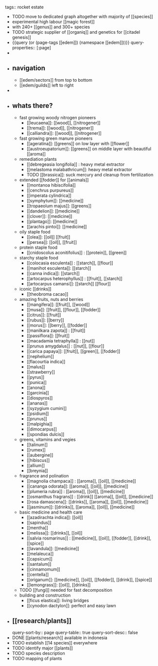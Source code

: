 tags:: rocket estate

- TODO move to dedicated graph altogether with majority of [[species]]
- experimental high labour [[magic forest]]
- with 240+ [[genus]] and 300+ species
- TODO strategic supplier of [[organiq]] and genetics for [[citadel genesis]]
- {{query (or (page-tags [[edem]]) (namespace [[edem]]))}}
  query-properties:: [:page]
-
- ## navigation
	- [[edem/sectors]] from top to bottom
	- [[edem/guilds]] left to right
-
- ## whats there?
	- fast growing woody nitrogen pioneers
		- [[leucaena]]: [[wood]], [[nitrogener]]
		- [[trema]]: [[wood]], [[nitrogener]]
		- [[calliandra]]: [[wood]], [[nitrogener]]
	- fast growing green manure pioneers
		- [[ageratina]]: [[greens]] on low layer with [[flower]]
		- [[austroeupatorium]]: [[greens]] on middle layer with beautiful [[aroma]]
	- remediation plants
		- [[debregeasia longifolia]] : heavy metal extractor
		- [[melastoma malabathricum]]: heavy metal extractor
		- TODO [[brassica]]: suck mercury and cleanup from fertilization
	- extended [[fodder]] for [[animals]]
		- [[montanoa hibiscifolia]]
		- [[cenchrus purpureus]]
		- [[imperata cylindrica]]
		- [[symphytum]]: [[medicine]]
		- [[tropaeolum majus]]: [[greens]]
		- [[dandelion]]: [[medicine]]
		- [[clover]]: [[medicine]]
		- [[plantago]]: [[medicine]]
		- [[arachis pintoi]]: [[medicine]]
	- oily staple food
		- [[olea]]: [[oil]] [[fruit]]
		- [[persea]]: [[oil]], [[fruit]]
	- protein staple food
		- [[cnidoscolus aconitifolius]] : [[protein]], [[green]]
	- starchy staple food
		- [[colocasia esculenta]] : [[starch]], [[flour]]
		- [[manihot esculenta]]: [[starch]]
		- [[canna indica]]: [[starch]]
		- [[artocarpus heterophyllus]] : [[fruit]], [[starch]]
		- [[artocarpus camansi]]: [[starch]] [[flour]]
	- iconic [[drinks]]
		- [[theobroma cacao]]
	- amazing fruits, nuts and berries
		- [[mangifera]]: [[fruit]], [[wood]]
		- [[musa]]: [[fruit]], [[flour]], [[fodder]]
		- [[citrus]]: [[fruit]]
		- [[rubus]]: [[berry]]
		- [[morus]]: [[berry]], [[fodder]]
		- [[manilkara zapota]] : [[fruit]]
		- [[passiflora]]: [[fruit]]
		- [[macadamia tetraphylla]] : [[nut]]
		- [[prunus amygdalus]] : [[nut]], [[flour]]
		- [[carica papaya]]: [[fruit]], [[green]], [[fodder]]
		- [[nephelium]]
		- [[flacourtia indica]]
		- [[malus]]
		- [[strawberry]]
		- [[pyrus]]
		- [[punica]]
		- [[anona]]
		- [[garcinia]]
		- [[diospyros]]
		- [[ananas]]
		- [[syzygium cumini]]
		- [[psidium]]
		- [[prunus]]
		- [[malpighia]]
		- [[dimocarpus]]
		- [[spondias dulcis]]
	- greens, vitamins and vegies
		- [[talinum]]
		- [[rumex]]
		- [[aubergine]]
		- [[hibiscus]]
		- [[allium]]
		- [[breynia]]
	- fragrance and polination
		- [[magnolia champaca]] : [[aroma]], [[oil]], [[medicine]]
		- [[cananga odorata]]: [[aroma]], [[oil]], [[medicine]]
		- [[plumeria rubra]] : [[aroma]], [[oil]], [[medicine]]
		- [[osmanthus fragrans]] : [[drink]] [[aroma]], [[oil]], [[medicine]]
		- [[rosa damascena]]: [[drinks]], [[aroma]], [[oil]], [[medicine]]
		- [[jasminum]]: [[drinks]], [[aroma]], [[oil]], [[medicine]]
	- basic medicine and health care
		- [[azadirachta indica]]: [[oil]]
		- [[sapindus]]
		- [[mentha]]
		- [[melissa]]: [[drinks]], [[oil]]
		- [[salvia rosmarinus]] : [[medicine]], [[oil]], [[fodder]], [[drink]], [[spice]]
		- [[lavandula]]: [[medicine]]
		- [[melaleuca]]
		- [[capsicum]]
		- [[santalum]]
		- [[cinnamomum]]
		- [[centella]]
		- [[origanum]]: [[medicine]], [[oil]], [[fodder]], [[drink]], [[spice]]
		- [[lemongrass]]: [[oil]], [[drinks]]
	- TODO [[fungi]] needed for fast decomposition
	- building and construction
		- [[ficus elastica]]: living bridges
		- [[cynodon dactylon]]: perfect and easy lawn
- ## [[research/plants]]
  query-sort-by:: page
  query-table:: true
  query-sort-desc:: false
- DONE [[plants/research]] available in indonesia
- TODO establish [[14 species]] everywhere
- TODO identify major [[plants]]
- TODO species description
- TODO mapping of plants